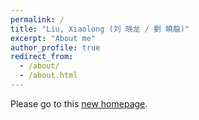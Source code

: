 ```yaml
---
permalink: /
title: "Liu, Xiaolong (刘 晓龙 / 劉 曉龍)"
excerpt: "About me"
author_profile: true
redirect_from: 
  - /about/
  - /about.html
---
```


Please go to this [new homepage](https://sites.google.com/view/xiaolongliu-math/homepage).
